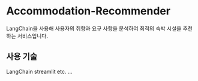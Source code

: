 # Accommodation-Recommender
LangChain을 사용해 사용자의 취향과 요구 사항을 분석하여 최적의 숙박 시설을 추천하는 서비스입니다.

## 사용 기술
LangChain
streamlit
etc.
...
